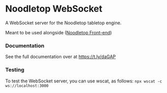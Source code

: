 # Noodletop WebSocket

A WebSocket server for the Noodletop tabletop engine.

 Meant to be used alongside ([Noodletop Front-end](https://github.com/joaowinkelmann/noodletop-front))

### Documentation
See the full documentation over at https://t.ly/daGAP

### Testing

To test the WebSocket server, you can use wscat, as follows:
```npx wscat -c ws://localhost:3000```
